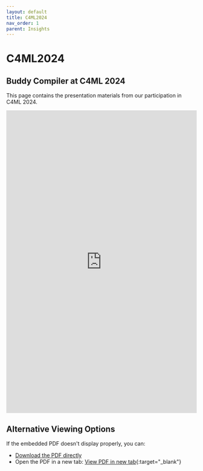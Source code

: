 ```yaml
---
layout: default
title: C4ML2024
nav_order: 1
parent: Insights
---
```


# C4ML2024

## Buddy Compiler at C4ML 2024

This page contains the presentation materials from our participation in C4ML 2024.

<iframe src="https://buddy-compiler.github.io/Resources/BuddyCompiler@C4ML2024.pdf" width="100%" height="800px" style="border: none;">
  <p>Your browser does not support PDFs. <a href="https://buddy-compiler.github.io/Resources/BuddyCompiler@C4ML2024.pdf">Click here to download the PDF</a>.</p>
</iframe>

## Alternative Viewing Options

If the embedded PDF doesn't display properly, you can:

- [Download the PDF directly](https://buddy-compiler.github.io/Resources/BuddyCompiler@C4ML2024.pdf)
- Open the PDF in a new tab: [View PDF in new tab](https://buddy-compiler.github.io/Resources/BuddyCompiler@C4ML2024.pdf){:target="_blank"}
